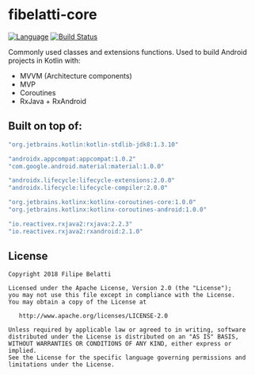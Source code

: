 # fibelatti-core

[![Language](https://img.shields.io/badge/language-kotlin-brightgreen.svg)](https://www.github.com/fibelatti/fibelatti-core)
[![Build Status](https://api.travis-ci.org/fibelatti/fibelatti-core.svg?branch=master)](https://travis-ci.org/fibelatti/fibelatti-core)

Commonly used classes and extensions functions. Used to build Android projects in Kotlin with:

- MVVM (Architecture components)
- MVP
- Coroutines
- RxJava + RxAndroid

## Built on top of:

```groovy
"org.jetbrains.kotlin:kotlin-stdlib-jdk8:1.3.10"

"androidx.appcompat:appcompat:1.0.2"
"com.google.android.material:material:1.0.0"

"androidx.lifecycle:lifecycle-extensions:2.0.0"
"androidx.lifecycle:lifecycle-compiler:2.0.0"

"org.jetbrains.kotlinx:kotlinx-coroutines-core:1.0.0"
"org.jetbrains.kotlinx:kotlinx-coroutines-android:1.0.0"

"io.reactivex.rxjava2:rxjava:2.2.3"
"io.reactivex.rxjava2:rxandroid:2.1.0"
```

## License

    Copyright 2018 Filipe Belatti

    Licensed under the Apache License, Version 2.0 (the "License");
    you may not use this file except in compliance with the License.
    You may obtain a copy of the License at

       http://www.apache.org/licenses/LICENSE-2.0

    Unless required by applicable law or agreed to in writing, software
    distributed under the License is distributed on an "AS IS" BASIS,
    WITHOUT WARRANTIES OR CONDITIONS OF ANY KIND, either express or implied.
    See the License for the specific language governing permissions and
    limitations under the License.
